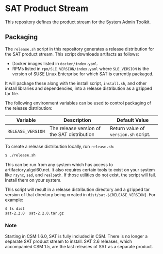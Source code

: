 # SAT Product Stream
This repository defines the product stream for the System Admin Toolkit.

## Packaging
The `release.sh` script in this repository generates a release distribution
for the SAT product stream. This script downloads artifacts as follows:

* Docker images listed in `docker/index.yaml`.
* RPMs listed in `rpm/SLE_VERSION/index.yaml` where `SLE_VERSION` is the version
  of SUSE Linux Enterprise for which SAT is currently packaged.

It will package these along with the install script, `install.sh`, and other
install libraries and dependencies, into a release distribution as a gzipped
tar file.

The following environment variables can be used to control packaging of the
release distribution:

| Variable          | Description                                 | Default Value                                             |
| ----------------- | ------------------------------------------- | --------------------------------------------------------- |
| `RELEASE_VERSION` | The release version of the SAT distribution | Return value of `version.sh` script.                      |

To create a release distribution locally, run `release.sh`:

```sh
$ ./release.sh
```

This can be run from any system which has access to artifactory.algol60.net. It also
requires certain tools to exist on your system like `rsync`, `sed`, and
`realpath`. If those utilities do not exist, the script will fail. Install them
on your system.

This script will result in a release distribution directory and a gzipped tar
version of that directory being created in `dist/sat-${RELEASE_VERSION}`. For
example:

```sh
$ ls dist
sat-2.2.0  sat-2.2.0.tar.gz
```

### Note

Starting in CSM 1.6.0, SAT is fully included in CSM. There is no longer a
separate SAT product stream to install.
SAT 2.6 releases, which accompanied CSM 1.5, are the last releases of SAT as a
separate product.
